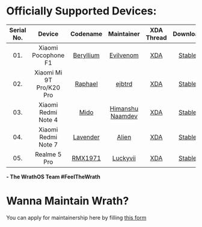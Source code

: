 Officially Supported Devices:
=============================

|Serial No. | Device                           | Codename                                                                     			 | Maintainer                                                 | XDA Thread                                                       | Download                                                                                                                                                                      |
|:---------:| :------------------------------: | :-------------------------------------------------------------------------------------: | :--------------------------------------------------------: | :--------------------------------------------------------------: | :----------------------------------------------------------------------: |
| 01.		| Xiaomi Pocophone F1              | [Beryllium](https://github.com/WrathOS-Devices/) 						 			     | [Evilvenom](http://github.com/ktanay98)                    | [XDA](#SOON) 													 | [Stable](https://sourceforge.net/projects/wrathos/files/beryllium/)      |
| 02.		| Xiaomi Mi 9T Pro/K20 Pro         | [Raphael](https://github.com/WrathOS-Devices/) 						 			     | [ejbtrd](http://github.com/ejbtrd)                         | [XDA](#SOON) 													 | [Stable](https://sourceforge.net/projects/wrathos/files/raphael/) 	    |
| 03.		| Xiaomi Redmi Note 4              | [Mido](https://github.com/WrathOS-Devices/) 						 			         | [Himanshu Naamdev](https://github.com/hnaamdev41)          | [XDA](#SOON) 												     | [Stable](https://sourceforge.net/projects/wrathos/files/mido/)           |
| 04.		| Xiaomi Redmi Note 7              | [Lavender](https://github.com/WrathOS-Devices/) 						 			     | [Alien](https://github.com/LinuxAlien)                     | [XDA](#SOON) 												     | [Stable](https://sourceforge.net/projects/wrathos/files/lavender/)       |
| 05.		| Realme 5 Pro                     | [RMX1971](https://github.com/WrathOS-Devices/) 						 			     | [Luckyvii](https://github.com/lucky939)                    | [XDA](#SOON) 												     | [Stable](https://sourceforge.net/projects/wrathos/files/RMX1971/)        |
<!-- Note for maintainers: add your devices in alphabetical order by the "Device" column, not "Codename" -->

**- The WrathOS Team #FeelTheWrath**

Wanna Maintain Wrath?
=============================
You can apply for maintainership here by filling [this form](https://docs.google.com/forms/d/e/1FAIpQLSdkODOFGkg25qaLBQEtNHdUr31fgdzWXdf5uGqy4bvt4hcEwg/viewform)



